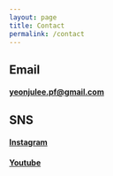 ```yaml
---
layout: page
title: Contact
permalink: /contact
---
```



## Email
#### [yeonjulee.pf@gmail.com](mailto:yeonjulee.pf@gmail.com)


## SNS
#### [Instagram](https://instagram.com/lee._.play)
#### [Youtube](https://www.youtube.com/@YeonjuLee_piano)

